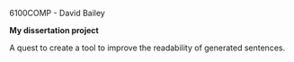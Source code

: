 6100COMP - David Bailey

</n>
<B> My dissertation project </B>

A quest to create a tool to improve the readability of generated sentences.
